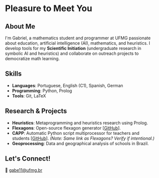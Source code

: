 # Pleasure to Meet You

## About Me  
I'm Gabriel, a mathematics student and programmer at UFMG passionate about education, artificial intelligence (AI), mathematics, and heuristics. I develop tools for my **Scientific Initiation** (undergraduate research in symbolic AI and heuristics) and collaborate on outreach projects to democratize math learning.

## Skills  
- **Languages**: Portuguese, English (C1), Spanish, German  
- **Programming**: Python, Prolog  
- **Tools**: Git, LaTeX

## Research & Projects  
- **Heuristics**: Metaprogramming and heuristics research using Prolog.
- **Flexagons**: Open-source flexagon generator [[GitHub](https://github.com/gabe-rbo/Corretores-Automaticos-de-Programas-Python)].
- **CAPP**: Automatic Python script multiprocessor for teachers and students [[GitHub](https://github.com/gabe-rbo/Corretores-Automaticos-de-Programas-Python)]. *(Note: Same link as Flexagons? Verify if intentional.)*
- **Geoprocessing**: Data and geographical analysis of schools in Brazil.

## Let's Connect!  
📧 [gabe11@ufmg.br](mailto:gabe11@ufmg.br)
<!--
**gabe-rbo/gabe-rbo** is a ✨ _special_ ✨ repository because its `README.md` (this file) appears on your GitHub profile.

Here are some ideas to get you started:

- 🔭 I’m currently working on ...
- 🌱 I’m currently learning ...
- 👯 I’m looking to collaborate on ...
- 🤔 I’m looking for help with ...
- 💬 Ask me about ...
- 📫 How to reach me: ...
- 😄 Pronouns: ...
- ⚡ Fun fact: ...
-->
